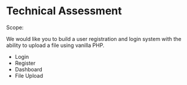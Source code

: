 # Technical Assessment
Scope:

We would like you to build a user registration and login system with the ability to upload a file using vanilla PHP.

- Login
- Register
- Dashboard
- File Upload